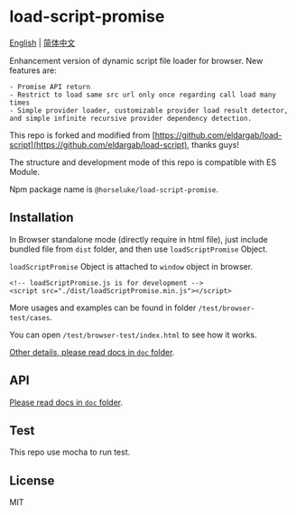 # load-script-promise

[English](./README.md) | [简体中文](./README.zh-CN.md) 

Enhancement version of dynamic script file loader for browser. New features are:

    - Promise API return
    - Restrict to load same src url only once regarding call load many times
    - Simple provider loader, customizable provider load result detector, and simple infinite recursive provider dependency detection.

This repo is forked and modified from [https://github.com/eldargab/load-script](https://github.com/eldargab/load-script), thanks guys!

The structure and development mode of this repo is compatible with ES Module.

Npm package name is `@horseluke/load-script-promise`.

## Installation

In Browser standalone mode (directly require in html file), just include bundled file from `dist` folder, and then use `loadScriptPromise` Object.

`loadScriptPromise` Object is attached to `window` object in browser.

```
<!-- loadScriptPromise.js is for development -->
<script src="./dist/loadScriptPromise.min.js"></script>
```

More usages and examples can be found in folder `/test/browser-test/cases`.

You can open `/test/browser-test/index.html` to see how it works.

[Other details, please read docs in `doc` folder](./doc/en-US/TOC.md).

## API

[Please read docs in `doc` folder](./doc/en-US/TOC.md).

## Test

This repo use mocha to run test.


## License

MIT